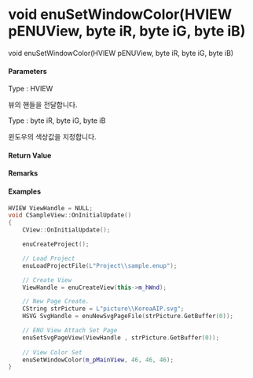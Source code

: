 # void enuSetWindowColor\(HVIEW pENUView, byte iR, byte iG, byte iB\)

void enuSetWindowColor\(HVIEW pENUView, byte iR, byte iG, byte iB\)

#### Parameters

Type : HVIEW

뷰의 핸들을 전달합니다.

Type : byte iR, byte iG, byte iB

윈도우의 색상값을 지정합니다.

#### Return Value



#### Remarks

#### 

#### Examples

```cpp
HVIEW ViewHandle = NULL; 
void CSampleView::OnInitialUpdate() 
{ 
    CView::OnInitialUpdate(); 

    enuCreateProject(); 

    // Load Project
    enuLoadProjectFile(L"Project\\sample.enup"); 

    // Create View
    ViewHandle = enuCreateView(this->m_hWnd); 

    // New Page Create. 
    CString strPicture = L"picture\\KoreaAIP.svg"; 
    HSVG SvgHandle = enuNewSvgPageFile(strPicture.GetBuffer(0)); 

    // ENU View Attach Set Page 
    enuSetSvgPageView(ViewHandle , strPicture.GetBuffer(0)); 
    
    // View Color Set
    enuSetWindowColor(m_pMainView, 46, 46, 46);
}
```



